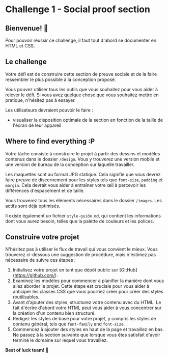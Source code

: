 # Challenge 1 - Social proof section

## Bienvenue! 👋

Pour pouvoir réussir ce challenge, il faut tout d'abord se documenter en HTML et CSS.

## Le challenge

Votre défi est de construire cette section de preuve sociale et de la faire ressembler le plus possible à la conception proposé.

Vous pouvez utiliser tous les outils que vous souhaitez pour vous aider à relever le défi. Si vous avez quelque chose que vous souhaitez mettre en pratique, n'hésitez pas à essayer.

Les utilisateurs devraient pouvoir le faire :

- visualiser la disposition optimale de la section en fonction de la taille de l'écran de leur appareil


## Where to find everything :P

Votre tâche consiste à construire le projet à partir des dessins et modèles contenus dans le dossier `/design`. Vous y trouverez une version mobile et une version de bureau de la conception sur laquelle travailler. 

Les maquettes sont au format JPG statique. Cela signifie que vous devrez faire preuve de discernement pour les styles tels que `font-size`, `padding` et `margin`. Cela devrait vous aider à entraîner votre œil à percevoir les différences d'espacement et de taille.


Vous trouverez tous les éléments nécessaires dans le dossier `/images`. Les actifs sont déjà optimisés.

Il existe également un fichier `style-guide.md`, qui contient les informations dont vous aurez besoin, telles que la palette de couleurs et les polices.


## Construire votre projet

N'hésitez pas à utiliser le flux de travail qui vous convient le mieux. Vous trouverez ci-dessous une suggestion de procédure, mais n'estimez pas nécessaire de suivre ces étapes :

1. Initialisez votre projet en tant que dépôt public sur [GitHub] (https://github.com/).
2. Examinez les modèles pour commencer à planifier la manière dont vous allez aborder le projet. Cette étape est cruciale pour vous aider à anticiper les classes CSS que vous pourriez créer pour créer des styles réutilisables.
3. Avant d'ajouter des styles, structurez votre contenu avec du HTML. Le fait d'écrire d'abord votre HTML peut vous aider à vous concentrer sur la création d'un contenu bien structuré.
4. Rédigez les styles de base pour votre projet, y compris les styles de contenu général, tels que `font-family` and `font-size`.
5. Commencez à ajouter des styles en haut de la page et travaillez en bas. Ne passez à la section suivante que lorsque vous êtes satisfait d'avoir terminé le domaine sur lequel vous travaillez.


**Best of luck team!** 🚀
